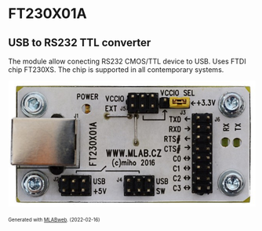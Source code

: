 <!--- PrjInfo ---> <!--- Please remove this line after manually editing --->
<!--- 00a56be08b96043df9e37d6aff7b6990 --->
<!--- Created:2022-02-16 22:15:27.003633: ---> 
<!--- Author:: ---> 
<!--- AuthorEmail:: ---> 
<!--- Tags:: ---> 
<!--- Ust:: ---> 
<!--- Label --->
<!--- ELabel ---> 
<!--- Name:FT230X01A: --->
# FT230X01A
<!--- LongName --->
## USB to RS232 TTL converter
<!--- ELongName ---> 

<!--- Lead --->
The module allow conecting RS232 CMOS/TTL device to USB. Uses FTDI chip FT230XS. The chip is supported in all contemporary systems.
<!--- ELead ---> 

![FT230X01A](doc/img/FT230X01A_top_small.jpg) 


<!--- Description --->
<!--- EDescription --->
<!--- Content --->
<!--- EContent --->
<sub><sup> Generated with [MLABweb](https://github.com/MLAB-project/MLABweb). (2022-02-16)</sup></sub>